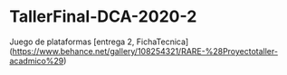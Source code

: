 # TallerFinal-DCA-2020-2
Juego de plataformas
[entrega 2, FichaTecnica] (https://www.behance.net/gallery/108254321/RARE-%28Proyectotaller-acadmico%29)
